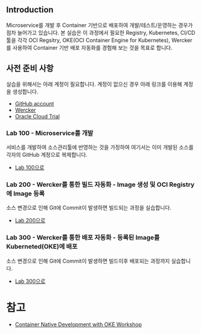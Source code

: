 ﻿## Introduction

Microservice를 개발 후 Container 기반으로 배포하여 개발/테스트/운영하는 경우가 점차 늘어가고 있습니다. 본 실습은 이 과정에서 필요한 Registry, Kubernetes, CI/CD 툴을 각각 OCI Regsitry, OKE(OCI Container Engine for Kubernetes), Wercker를 사용하여 Container 기반 배포 자동화를 경험해 보는 것을 목표로 합니다.


## 사전 준비 사항 

실습을 위해서는 아래 계정이 필요합니다. 계정이 없으신 경우 아래 링크를 이용해 계정을 생성합니다.

  - [GitHub account](https://github.com/join)
  - [Wercker](https://app.wercker.com)
  - [Oracle Cloud Trial](https://cloud.oracle.com)


### Lab 100 - Microservice를 개발
서비스를 개발하여 소스관리툴에 반영하는 것을 가정하여 여기서는 이미 개발된 소스를 각자의 GitHub 계정으로 복제합니다.

  - [Lab 100으로](100.md)


### Lab 200 - Wercker를 통한 빌드 자동화 - Image 생성 및 OCI Registry에 Image 등록
소스 변경으로 인해 Git에 Commit이 발생하면 빌드되는 과정을 실습합니다.

  - [Lab 200으로](../200.md)


### Lab 300 - Wercker를 통한 배포 자동화 - 등록된 Image를 Kuberneted(OKE)에 배포
소스 변경으로 인해 Git에 Commit이 발생하면 빌드이후 배포되는 과정까지 실습합니다.

  - [Lab 300으로](../300.md)


# 참고 
  - [Container Native Development with OKE Workshop](https://oracle.github.io/learning-library/workshops/container-native-development-with-oke/?page=README.md)